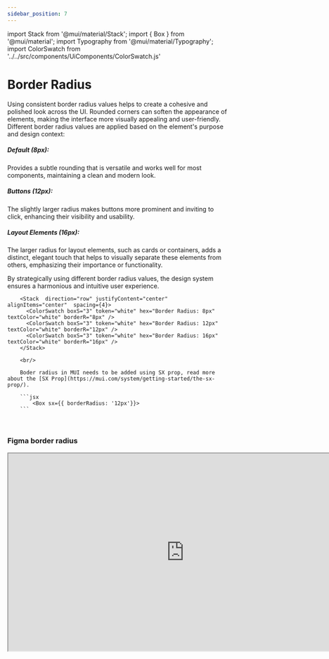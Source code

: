```yaml
---
sidebar_position: 7
---
```


import Stack from '@mui/material/Stack';
import { Box } from '@mui/material';
import Typography from '@mui/material/Typography';
import ColorSwatch  from '../../src/components/UiComponents/ColorSwatch.js' 

# Border Radius

Using consistent border radius values helps to create a cohesive and polished look across the UI. Rounded corners can soften the appearance of elements, making the interface more visually appealing and user-friendly. Different border radius values are applied based on the element's purpose and design context:

##### Default (8px): 
Provides a subtle rounding that is versatile and works well for most components, maintaining a clean and modern look.

##### Buttons (12px):
The slightly larger radius makes buttons more prominent and inviting to click, enhancing their visibility and usability.

##### Layout Elements (16px):
The larger radius for layout elements, such as cards or containers, adds a distinct, elegant touch that helps to visually separate these elements from others, emphasizing their importance or functionality.

By strategically using different border radius values, the design system ensures a harmonious and intuitive user experience.

        <Stack  direction="row" justifyContent="center" alignItems="center"  spacing={4}>
          <ColorSwatch boxS="3" token="white" hex="Border Radius: 8px" textColor="white" borderR="8px" />
          <ColorSwatch boxS="3" token="white" hex="Border Radius: 12px" textColor="white" borderR="12px" />
          <ColorSwatch boxS="3" token="white" hex="Border Radius: 16px" textColor="white" borderR="16px" />
        </Stack>

        <br/>

        Boder radius in MUI needs to be added using SX prop, read more about the [SX Prop](https://mui.com/system/getting-started/the-sx-prop/).

        ```jsx
            <Box sx={{ borderRadius: '12px'}}>
        ```
  <br />

### Figma border radius

<iframe
  height="450"
  width="800"
  src="https://www.figma.com/embed?embed_host=share&url=https%3A%2F%2Fwww.figma.com%2Fdesign%2FxTiCfjt9icR0Ydlrn2VmpO%2FAtoms-J%2526J---v1.1.0%3Fnode-id%3D680-935%26t%3Dg4rb1X5z5GqNeJjj-1"
  allowfullscreen
/>
